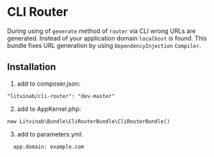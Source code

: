 # CLI Router

During using of `generate` method of `router` via CLI wrong URLs are generated. Instead of your application domain `localhost` is found.
This bundle fixes URL generation by using `DependencyInjection` `Compiler`.

## Installation

1. add to composer.json:
```
"litvinab/cli-router": "dev-master"
```

2. add to AppKernel.php:
```            
new Litvinab\Bundle\CliRouterBundle\CliRouterBundle()
```

3. add to parameters.yml:
```
  app.domain: example.com
```
